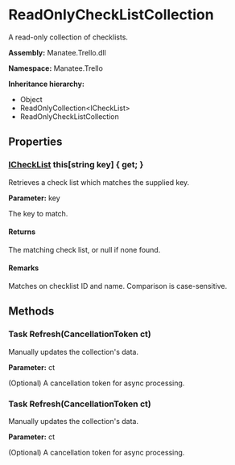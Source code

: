 # ReadOnlyCheckListCollection

A read-only collection of checklists.

**Assembly:** Manatee.Trello.dll

**Namespace:** Manatee.Trello

**Inheritance hierarchy:**

- Object
- ReadOnlyCollection&lt;ICheckList&gt;
- ReadOnlyCheckListCollection

## Properties

### [ICheckList](ICheckList#ichecklist) this[string key] { get; }

Retrieves a check list which matches the supplied key.

**Parameter:** key

The key to match.

#### Returns

The matching check list, or null if none found.

#### Remarks

Matches on checklist ID and name. Comparison is case-sensitive.

## Methods

### Task Refresh(CancellationToken ct)

Manually updates the collection&#39;s data.

**Parameter:** ct

(Optional) A cancellation token for async processing.

### Task Refresh(CancellationToken ct)

Manually updates the collection&#39;s data.

**Parameter:** ct

(Optional) A cancellation token for async processing.

